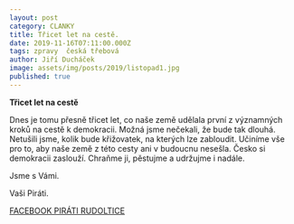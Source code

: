 ```yaml
---
layout: post
category: CLANKY
title: Třicet let na cestě.
date: 2019-11-16T07:11:00.000Z
tags: zpravy  česká třebová
author: Jiří Ducháček
image: assets/img/posts/2019/listopad1.jpg
published: true
---
```

**Třicet let na cestě**

Dnes je tomu přesně třicet let, co naše země udělala první z významných kroků
na cestě k demokracii. Možná jsme nečekali, že bude tak dlouhá.
Netušili jsme, kolik bude křižovatek, na kterých lze zabloudit.
Učiníme vše pro to, aby naše země z této cesty ani v budoucnu nesešla.
Česko si demokracii zaslouží. Chraňme ji, pěstujme a udržujme i nadále.

Jsme s Vámi.

Vaši Piráti.


[FACEBOOK PIRÁTI RUDOLTICE](https://www.facebook.com/piratiCT/)
